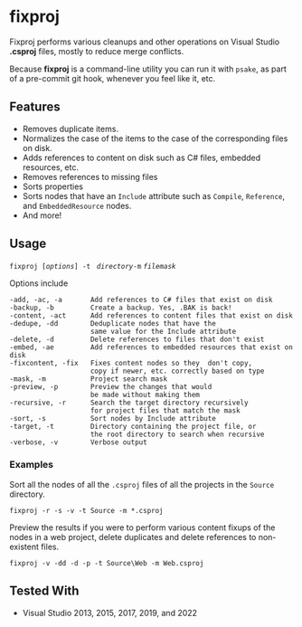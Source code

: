 # fixproj
Fixproj performs various cleanups and other operations on Visual Studio **.csproj** files, mostly to reduce merge conflicts.

Because **fixproj** is a command-line utility you can run it with `psake`, as part of a pre-commit git hook, whenever you feel like it, etc.
## Features

* Removes duplicate items.
* Normalizes the case of the items to the case of the corresponding files on disk.
* Adds references to content on disk such as C# files, embedded resources, etc.
* Removes references to missing files
* Sorts properties
* Sorts nodes that have an `Include` attribute such as `Compile`, `Reference`, and `EmbeddedResource` nodes.
* And more!

## Usage

`fixproj [`*`options`*`] -t ` *`directory`*` -m ` *`filemask`*

Options include

    -add, -ac, -a       Add references to C# files that exist on disk
    -backup, -b         Create a backup. Yes, .BAK is back!
    -content, -act      Add references to content files that exist on disk
    -dedupe, -dd        Deduplicate nodes that have the
                        same value for the Include attribute
    -delete, -d         Delete references to files that don't exist
    -embed, -ae         Add references to embedded resources that exist on disk
    -fixcontent, -fix   Fixes content nodes so they  don't copy,
                        copy if newer, etc. correctly based on type
    -mask, -m           Project search mask
    -preview, -p        Preview the changes that would
                        be made without making them
    -recursive, -r      Search the target directory recursively
                        for project files that match the mask
    -sort, -s           Sort nodes by Include attribute
    -target, -t         Directory containing the project file, or
                        the root directory to search when recursive
    -verbose, -v        Verbose output


### Examples ###
Sort all the nodes of all the `.csproj` files of all the projects in the `Source` directory.

    fixproj -r -s -v -t Source -m *.csproj

Preview the results if you were to perform various content fixups of the nodes in a web project, delete duplicates and delete references to non-existent files.

    fixproj -v -dd -d -p -t Source\Web -m Web.csproj

## Tested With
* Visual Studio 2013, 2015, 2017, 2019, and 2022